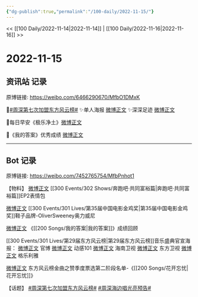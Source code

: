 ```yaml
---
{"dg-publish":true,"permalink":"/100-daily/2022-11-15/"}
---
```



<< [[100 Daily/2022-11-14\|2022-11-14]] | [[100 Daily/2022-11-16\|2022-11-16]] >>

# 2022-11-15

## 资讯站 记录

原博链接: https://weibo.com/6466290670/MfbO1DMxK

🌟[#周深第七次加盟东方风云榜#](https://s.weibo.com/weibo?q=%23%E5%91%A8%E6%B7%B1%E7%AC%AC%E4%B8%83%E6%AC%A1%E5%8A%A0%E7%9B%9F%E4%B8%9C%E6%96%B9%E9%A3%8E%E4%BA%91%E6%A6%9C%23)
✨单人海报 [微博正文](https://m.weibo.cn/6466290670/4836032953983065)
✨深深足迹 [微博正文](https://m.weibo.cn/6466290670/4836115879826782)

🌟每日早安《极乐净土》[微博正文](https://m.weibo.cn/6466290670/4835989635468812)

🌟《我的答案》优秀成绩 [微博正文](https://m.weibo.cn/6466290670/4836143712968271)

---
## Bot 记录

原博链接: https://weibo.com/7452765754/MfbPnhot1

【物料】
[微博正文](http://weibo.com/5242381821/Mf7wegFbZ) [[300 Events/302 Shows/奔跑吧·共同富裕篇\|奔跑吧·共同富裕篇]]EP2表情包

[微博正文](http://weibo.com/6625576366/Mf8ZpCQdW) [[300 Events/301 Lives/第35届中国电影金鸡奖\|第35届中国电影金鸡奖]]鞋子品牌-OliverSweeney奥力威尼

[微博正文](http://weibo.com/5053469079/Mf9TviQmG) 《[[200 Songs/我的答案\|我的答案]]》成绩回顾

[[300 Events/301 Lives/第29届东方风云榜\|第29届东方风云榜]]音乐盛典官宣海报：
[微博正文](http://weibo.com/7779932378/Mf7jQ169C) 官博
[微博正文](http://weibo.com/1738376280/Mf7jQ4oZv) 动感101
[微博正文](http://weibo.com/1752162633/Mf7kei7jd) 海南卫视
[微博正文](http://weibo.com/1767910704/Mf7jQ4pSX) 东方卫视
[微博正文](http://weibo.com/6215410930/Mf7E7BFOt) 格乐利雅

[微博正文](http://weibo.com/7779932378/Mf7w1m27S) 东方风云榜金曲之赞季度票选第二阶段名单-《[[200 Songs/花开忘忧\|花开忘忧]]》

【话题】
[#周深第七次加盟东方风云榜#](https://s.weibo.com/weibo?q=%23%E5%91%A8%E6%B7%B1%E7%AC%AC%E4%B8%83%E6%AC%A1%E5%8A%A0%E7%9B%9F%E4%B8%9C%E6%96%B9%E9%A3%8E%E4%BA%91%E6%A6%9C%23)
[#周深海边唱光亮预告#](https://s.weibo.com/weibo?q=%23%E5%91%A8%E6%B7%B1%E6%B5%B7%E8%BE%B9%E5%94%B1%E5%85%89%E4%BA%AE%E9%A2%84%E5%91%8A%23)
